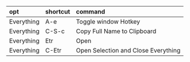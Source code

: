 |opt|shortcut|command|
|:-|:-|:-|
|Everything|A-e|Toggle window Hotkey|
|Everything|C-S-c|Copy Full Name to Clipboard|
|Everything|Etr|Open|
|Everything|C-Etr|Open Selection and Close Everything|